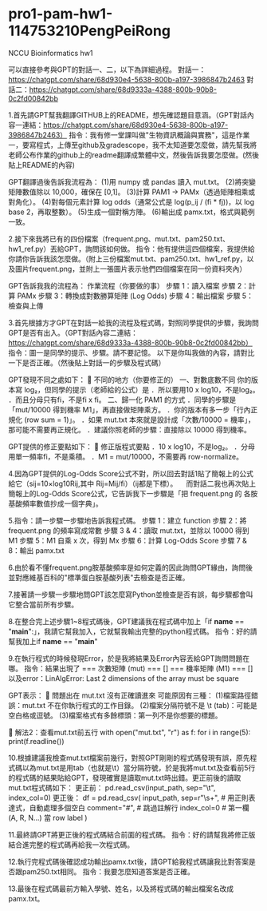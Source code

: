 # pro1-pam-hw1-114753210PengPeiRong
NCCU Bioinformatics hw1

可以直接參考與GPT的對話一、二，以下為詳細過程。
對話一：https://chatgpt.com/share/68d930e4-5638-800b-a197-3986847b2463
對話二：https://chatgpt.com/share/68d9333a-4388-800b-90b8-0c2fd00842bb

1.首先請GPT幫我翻譯GITHUB上的README，想先確認題目意涵。（GPT對話內容一連結：https://chatgpt.com/share/68d930e4-5638-800b-a197-3986847b2463）
指令：我有修一堂課叫做"生物資訊概論與實務"，這是作業一，要寫程式，上傳至github及gradescope，我不太知道要怎麼做，請先幫我將老師公布作業的github上的readme翻譯成繁體中文，然後告訴我要怎麼做。(然後貼上README的內容)

GPT翻譯過後告訴我流程為：
(1)用 numpy 或 pandas 讀入 mut.txt。
(2)將突變矩陣數值除以 10,000，確保在 [0,1]。
(3)計算 PAM1 → PAMx（透過矩陣相乘或對角化）。
(4)對每個元素計算 log odds（通常公式是 log(p_ij / (fi * fj))，以 log base 2，再取整數）。
(5)生成一個對稱方陣。
(6)輸出成 pamx.txt，格式與範例一致。

2.接下來我將已有的四份檔案（frequent.png、mut.txt、pam250.txt、hw1_ref.py）丟給GPT，詢問該如何做。
指令：他有提供這四個檔案，我提供給你請你告訴我該怎麼做。（附上三份檔案mut.txt、pam250.txt、hw1_ref.py，以及圖片frequent.png，並附上一張圖片表示他們四個檔案在同一份資料夾內）

GPT告訴我我的流程為：
作業流程（你要做的事）
步驟 1：讀入檔案
步驟 2：計算 PAMx
步驟 3：轉換成對數勝算矩陣 (Log Odds)
步驟 4：輸出檔案
步驟 5：檢查與上傳

3.首先根據方才GPT在對話一給我的流程及程式碼，對照同學提供的步驟，我詢問GPT是否有出入。（GPT對話內容二連結：https://chatgpt.com/share/68d9333a-4388-800b-90b8-0c2fd00842bb）
指令：圖一是同學的提示、步驟。請不要記憶。 以下是你叫我做的內容，請對比一下是否正確。（然後貼上對話一的步驟及程式碼）

GPT發現不同之處如下：
📌 不同的地方（你要修正的）
一、對數底數不同
你的版本寫 log₂，但同學的提示（老師給的公式）是
．所以要用10 x log10，不是log₂。
．而且分母只有fi，不是fi x fi。
二、歸一化 PAM1 的方式
．同學的步驟是「mut/10000 得到機率 M1」，再直接做矩陣乘方。
．你的版本有多一步「行內正規化 (row sum = 1)」。
．如果 mut.txt 本來就是設計成「次數/10000 = 機率」，那可能不需要再正規化。
．建議你照老師的步驟：直接除以 10000 得到機率。

GPT提供的修正要點如下：
📌 修正版程式要點
．10 x log10，不是log₂。
．分母用單一頻率fi​，不是乘積。
．M1 = mut/10000，不需要再 row-normalize。

4.因為GPT提供的Log-Odds Score公式不對，所以回去對話1貼了簡報上的公式給它（sij​=10×log10​Rij​,其中 Rij​=​Mij​​/fi）（ij都是下標）。
　而對話二我也再次貼上簡報上的Log-Odds Score公式，它告訴我下一步驟是「把 frequent.png 的 各胺基酸頻率數值抄成一個字典」。

5.指令：請一步驟一步驟地告訴我程式碼。
步驟 1：建立 function
步驟 2：將 frequent.png 的頻率寫成常數
步驟 3 & 4：讀取 mut.txt，並除以 10000 得到 M1
步驟 5：M1 自乘 x 次，得到 Mx
步驟 6：計算 Log-Odds Score
步驟 7 & 8：輸出 pamx.txt

6.由於看不懂frequent.png胺基酸頻率是如何定義的因此詢問GPT緣由，詢問後並對應維基百科的"標準蛋白胺基酸列表"去檢查是否正確。

7.接著請一步驟一步驟地問GPT該怎麼寫Python並檢查是否有誤，每步驟都會叫它整合當前所有步驟。

8.在整合完上述步驟1~8程式碼後，GPT建議我在程式碼中加上「if __name__ == "__main__":」，我請它幫我加入，它就幫我輸出完整的python程式碼。
指令：好的請幫我加上if __name__ == "__main__"

9.在執行程式的時候發現Error，於是我將結果及Error內容丟給GPT詢問問題在哪。
指令：結果出現了 === 次數矩陣 (mut) === [] === 機率矩陣 (M1) === [] 以及error：LinAlgError: Last 2 dimensions of the array must be square

GPT表示：
📌 問題出在 mut.txt 沒有正確讀進來
可能原因有三種：
(1)檔案路徑錯誤：mut.txt 不在你執行程式的工作目錄。
(2)檔案分隔符號不是 \t (tab)：可能是空白格或逗號。
(3)檔案格式有多餘標頭：第一列不是你想要的標題。

📌 解法2：查看mut.txt前五行
with open("mut.txt", "r") as f:
    for i in range(5):
        print(f.readline())
        
10.根據建議我檢查mut.txt檔案前幾行，對照GPT剛剛的程式碼發現有誤，原先程式碼以為mut.txt是用tab（也就是\t）當分隔符號，於是我將mut.txt及查看前5行的程式碼的結果貼給GPT，發現確實是讀取mut.txt時出錯。更正前後的讀取mut.txt程式碼如下：
更正前：
pd.read_csv(input_path, sep="\t", index_col=0)
更正後：
df = pd.read_csv(
    input_path,
    sep=r"\s+",        # 用正則表達式，自動處理多個空白
    comment="#",        # 跳過註解行
    index_col=0         # 第一欄 (A, R, N...) 當 row label
)

11.最終請GPT將更正後的程式碼結合前面的程式碼。
指令：好的請幫我將修正版結合進完整的程式碼再給我一次程式碼。

12.執行完程式碼後確認成功輸出pamx.txt後，請GPT給我程式碼讓我比對答案是否跟pam250.txt相同。
指令：我要怎麼知道答案是否正確。

13.最後在程式碼最前方輸入學號、姓名，以及將程式碼的輸出檔案名改成pamx.txt。
